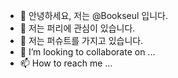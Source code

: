 - 👋 안녕하세요, 저는 @Bookseul 입니다.
- 👀 저는 퍼리에 관심이 있습니다.
- 🌱 저는 퍼슈트를 가지고 있습니다.
- 💞️ I’m looking to collaborate on ...
- 📫 How to reach me ...

<!---
Bookseul/Bookseul is a ✨ special ✨ repository because its `README.md` (this file) appears on your GitHub profile.
You can click the Preview link to take a look at your changes.
--->
